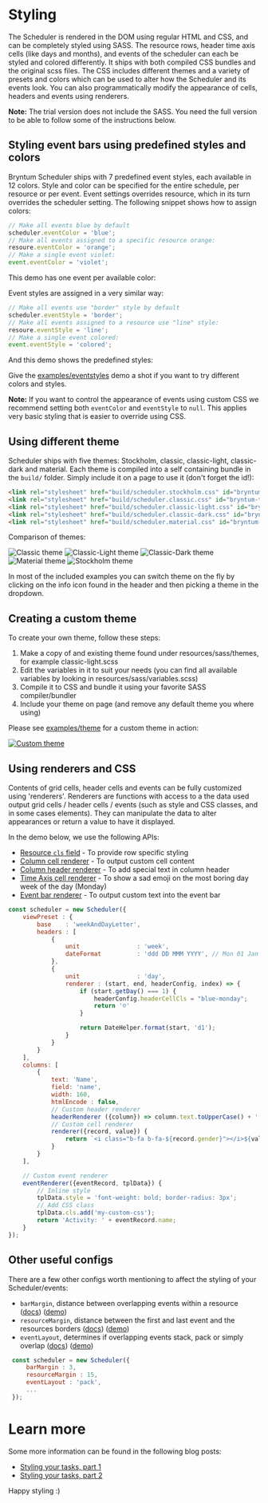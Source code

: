 # Styling
The Scheduler is rendered in the DOM using regular HTML and CSS, and can be completely styled using SASS. The resource 
rows, header time axis cells (like days and months), and events of the scheduler can each be styled and colored 
differently. It ships with both compiled CSS bundles and the original scss files. The CSS includes different themes and 
a variety of presets and colors which can be used to alter how the Scheduler and its events look. You can also 
programmatically modify the appearance of cells, headers and events using renderers.

**Note:** The trial version does not include the SASS. You need the full version to be able to follow some of the 
instructions below.

## Styling event bars using predefined styles and colors
Bryntum Scheduler ships with 7 predefined event styles, each available in 12 colors. Style and color can be specified
for the entire schedule, per resource or per event. Event settings overrides resource, which in its turn overrides the 
scheduler setting. The following snippet shows how to assign colors:

```javascript
// Make all events blue by default
scheduler.eventColor = 'blue';
// Make all events assigned to a specific resource orange:
resoure.eventColor = 'orange';
// Make a single event violet:
event.eventColor = 'violet';
```

This demo has one event per available color:

<div class="external-example" data-file="guides/styling/colors.js"></div>

Event styles are assigned in a very similar way:

```javascript
// Make all events use "border" style by default
scheduler.eventStyle = 'border';
// Make all events assigned to a resource use "line" style:
resoure.eventStyle = 'line';
// Make a single event colored:
event.eventStyle = 'colored';
```

And this demo shows the predefined styles:

<div class="external-example" data-file="guides/styling/styles.js"></div>

Give the <a href="../examples/eventstyles" target="_blank">examples/eventstyles</a> demo a shot if you want to try
different colors and styles.

**Note:** If you want to control the appearance of events using custom CSS we recommend setting both `eventColor` and 
`eventStyle` to `null`. This applies very basic styling that is easier to override using CSS.

## Using different theme

Scheduler ships with five themes: Stockholm, classic, classic-light, classic-dark and material. Each theme is compiled 
into a self containing bundle in the `build/` folder. Simply include it on a page to use it (don't forget the id!):

```html
<link rel="stylesheet" href="build/scheduler.stockholm.css" id="bryntum-theme">
<link rel="stylesheet" href="build/scheduler.classic.css" id="bryntum-theme">
<link rel="stylesheet" href="build/scheduler.classic-light.css" id="bryntum-theme">
<link rel="stylesheet" href="build/scheduler.classic-dark.css" id="bryntum-theme">
<link rel="stylesheet" href="build/scheduler.material.css" id="bryntum-theme">
```

Comparison of themes:

![Classic theme](../examples/grouping/meta/thumb.classic.png "Default theme")
![Classic-Light theme](../examples/grouping/meta/thumb.classic-light.png "Light theme")
![Classic-Dark theme](../examples/grouping/meta/thumb.classic-dark.png "Dark theme")
![Material theme](../examples/grouping/meta/thumb.material.png "Material theme")
![Stockholm theme](../examples/grouping/meta/thumb.stockholm.png "Stockholm theme")

In most of the included examples you can switch theme on the fly by clicking on the info icon found in the header and
then picking a theme in the dropdown.

## Creating a custom theme

To create your own theme, follow these steps:

1. Make a copy of and existing theme found under resources/sass/themes, for example classic-light.scss
2. Edit the variables in it to suit your needs (you can find all available variables by looking in resources/sass/variables.scss)
3. Compile it to CSS and bundle it using your favorite SASS compiler/bundler
4. Include your theme on page (and remove any default theme you where using)

Please see <a href="../examples/theme" target="_blank">examples/theme</a> for a custom theme in action:

<a href="../examples/theme" target="_blank"><img src="resources/images/custom-theme.png" style="max-width : 512px" alt="Custom theme"></a>

## Using renderers and CSS

Contents of grid cells, header cells and events can be fully customized using 'renderers'. Renderers are functions with 
access to a the data used output grid cells / header cells / events (such as style and CSS classes, and in some cases 
elements). They can manipulate the data to alter appearances or return a value to have it displayed.

In the demo below, we use the following APIs:
* [Resource `cls` field](#Scheduler/model/ResourceModel#field-cls) - To provide row specific styling
* [Column cell renderer](#Grid/column/Column#config-renderer) - To output custom cell content 
* [Column header renderer](#Grid/column/Column#config-headerRenderer) - To add special text in column header
* [Time Axis cell renderer](#Scheduler/preset/ViewPresetHeaderRow#config-renderer) - To show a sad emoji on the most 
  boring day week of the day (Monday) 
* [Event bar renderer](#Scheduler/view/mixin/SchedulerEventRendering#config-eventRenderer) - To output custom text into 
  the event bar

<div class="external-example" data-file="guides/styling/renderers.js"></div>

```javascript
const scheduler = new Scheduler({
    viewPreset : {
        base    : 'weekAndDayLetter',
        headers : [
            {
                unit                : 'week',
                dateFormat          : 'ddd DD MMM YYYY', // Mon 01 Jan 2017
            },
            {
                unit                : 'day',
                renderer : (start, end, headerConfig, index) => {
                    if (start.getDay() === 1) {
                        headerConfig.headerCellCls = "blue-monday";
                        return '☹️'
                    }

                    return DateHelper.format(start, 'd1');
                }
            }
        }
    ],
    columns: [
        {
            text: 'Name',
            field: 'name',
            width: 160,
            htmlEncode : false,
            // Custom header renderer
            headerRenderer ({column}) => column.text.toUpperCase() + '!',
            // Custom cell renderer
            renderer({record, value}) {
                return `<i class="b-fa b-fa-${record.gender}"></i>${value}`;
            }
        }
    ],

    // Custom event renderer
    eventRenderer({eventRecord, tplData}) {
        // Inline style
        tplData.style = 'font-weight: bold; border-radius: 3px';
        // Add CSS class
        tplData.cls.add('my-custom-css');
        return 'Activity: ' + eventRecord.name;
    }
});
```

## Other useful configs

There are a few other configs worth mentioning to affect the styling of your Scheduler/events:

* `barMargin`, distance between overlapping events within a resource ([docs](#Scheduler/view/mixin/TimelineEventRendering#config-barMargin)) ([demo](../examples/rowheight))
* `resourceMargin`, distance between the first and last event and the resources borders ([docs](#Scheduler/view/mixin/SchedulerEventRendering#config-resourceMargin)) ([demo](../examples/rowheight))
* `eventLayout`, determines if overlapping events stack, pack or simply overlap ([docs](#Scheduler/view/mixin/SchedulerEventRendering#config-eventLayout)) ([demo](../examples/layouts))

```javascript
 const scheduler = new Scheduler({
     barMargin : 3,
     resourceMargin : 15,
     eventLayout : 'pack',
     ...
 });
```

# Learn more
Some more information can be found in the following blog posts:

* [Styling your tasks, part 1](https://www.bryntum.com/blog/styling-your-tasks-part-1-built-in-styling)
* [Styling your tasks, part 2](https://www.bryntum.com/blog/styling-your-tasks-part-2-custom-styling)

Happy styling :)


